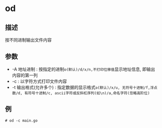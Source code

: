 # od

## 描述

按不同进制输出文件内容

## 参数
- -A 地址进制 : 按指定的进制`o(默认)/d/x/n,不打印位移值`显示地址信息, 即输出内容的第一列
- -c : 以字符方式打印文件内容
- -t 输出格式(允许多个) : 指定数据的显示格式`o(默认)/x/u, 无符号十进制/f,浮点数/d, 有符号十进制/c, ascii字符或反斜杠序列(如\n)/a,命名字符(忽略高阶位)`

## 例

    # od -c main.go
